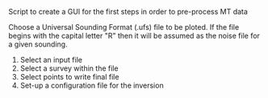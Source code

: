 Script to create a GUI for the first steps in order to pre-process MT data

Choose a Universal Sounding Format (.ufs) file to be ploted.
If the file begins with the capital letter "R" then it will be assumed
as the noise file for a given sounding.

1. Select an input file
2. Select a survey within the file
3. Select points to write final file
4. Set-up a configuration file for the inversion
